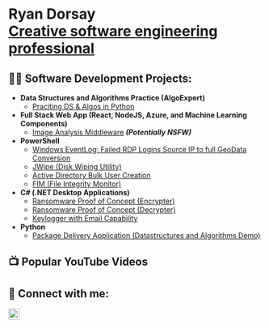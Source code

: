 
<link rel="stylesheet" type="text/css" href="https://github.com/legoman8304/legoman8304.github.io/blob/master/style.css">


<h1>Ryan Dorsay <br/><a href="https://github.com/RyanDorsay">Creative software engineering professional</a></h1>

<h2>👨‍💻 Software Development Projects:</h2>

- <b>Data Structures and Algorithms Practice (AlgoExpert)</b>
  - [Praciting DS & Algos in Python](https://github.com/RyanDorsay/Algorithms-Practice)
- <b>Full Stack Web App (React, NodeJS, Azure, and Machine Learning Components)</b>
  - [Image Analysis Middleware](https://github.com/RyanDorsay/4chan-Image-Analysis-Middleware-C964) <b><i>(Potentially NSFW)</b></i>
- <b>PowerShell</b>
  - [Windows EventLog: Failed RDP Logins Source IP to full GeoData Conversion](https://github.com/RyanDorsay/Sentinel-Lab)
  - [JWipe (Disk Wiping Utility)](https://github.com/RyanDorsay/Jwipe.PowerShell)
  - [Active Directory Bulk User Creation](https://github.com/RyanDorsay/AD_PS)
  - [FIM (File Integrity Monitor)](https://github.com/RyanDorsay/PowerShell-Integrity-FIM)
- <b>C# (.NET Desktop Applications)</b>
  - [Ransomware Proof of Concept (Encrypter)](https://github.com/RyanDorsay/EncrypterPOC)
  - [Ransomware Proof of Concept (Decrypter)](https://github.com/RyanDorsay/DecrypterPOC)
  - [Keylogger with Email Capability](https://github.com/RyanDorsay/Key-Logger-With-Email)
- <b>Python</b>
  - [Package Delivery Application (Datastructures and Algorithms Demo)](https://github.com/RyanDorsay/Package-Delivery-Pathfinding-Algorithm)

<h2>📺 Popular YouTube Videos</h2>

<!-- [How to get into Cybersecurity Starting From Zero](https://www.youtube.com/watch?v=a83ASGn_V_s)
- [A Day in the Life of a Cybersecurity Anayst](https://www.youtube.com/watch?v=uHy3oM7NnoU)
- [How to Create a KeyLogger (C#)](https://www.youtube.com/watch?v=N-L9hklSlNk)
- [Ransomware Demonstration (C#)](https://www.youtube.com/watch?v=OfvdQeh79s0)
- [Is WGU Legit?](https://www.youtube.com/watch?v=E2MwRWxDBkA) -->

<h2> 🤳 Connect with me:</h2>

[<img align="left" alt="RyanDorsay | LinkedIn" width="22px" src="https://cdn.jsdelivr.net/npm/simple-icons@v3/icons/linkedin.svg" />][linkedin]
 <!-- [<img align="left" alt="RyanDorsay | YouTube" width="22px" src="https://cdn.jsdelivr.net/npm/simple-icons@v3/icons/youtube.svg" />][youtube] -->
<!-- [<img align="left" alt="RyanDorsay | Twitter" width="22px" src="https://cdn.jsdelivr.net/npm/simple-icons@v3/icons/twitter.svg" />][twitter] -->
<!-- [<img align="left" alt="RyanDorsay | Instagram" width="22px" src="https://cdn.jsdelivr.net/npm/simple-icons@v3/icons/instagram.svg" />][instagram] -->

[linkedin]: https://linkedin.com/in/RyanDorsay 
<!-- [twitter]: https://twitter.com/RyanDorsay -->
<!-- [youtube]: https://www.youtube.com/c/RyanDorsay -->
<!-- [instagram]: https://www.instagram.com/RyanDorsay/ -->




